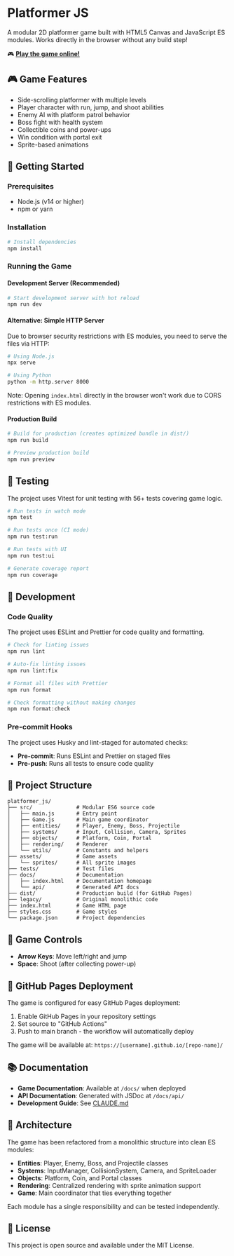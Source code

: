 # Platformer JS

A modular 2D platformer game built with HTML5 Canvas and JavaScript ES modules. Works directly in the browser without any build step!

🎮 **[Play the game online!](https://ephes.github.io/games/platformer/)**

## 🎮 Game Features

- Side-scrolling platformer with multiple levels
- Player character with run, jump, and shoot abilities
- Enemy AI with platform patrol behavior
- Boss fight with health system
- Collectible coins and power-ups
- Win condition with portal exit
- Sprite-based animations

## 🚀 Getting Started

### Prerequisites

- Node.js (v14 or higher)
- npm or yarn

### Installation

```bash
# Install dependencies
npm install
```

### Running the Game

#### Development Server (Recommended)

```bash
# Start development server with hot reload
npm run dev
```

#### Alternative: Simple HTTP Server

Due to browser security restrictions with ES modules, you need to serve the files via HTTP:

```bash
# Using Node.js
npx serve

# Using Python
python -m http.server 8000
```

Note: Opening `index.html` directly in the browser won't work due to CORS restrictions with ES modules.

#### Production Build

```bash
# Build for production (creates optimized bundle in dist/)
npm run build

# Preview production build
npm run preview
```

## 🧪 Testing

The project uses Vitest for unit testing with 56+ tests covering game logic.

```bash
# Run tests in watch mode
npm test

# Run tests once (CI mode)
npm run test:run

# Run tests with UI
npm run test:ui

# Generate coverage report
npm run coverage
```

## 🔧 Development

### Code Quality

The project uses ESLint and Prettier for code quality and formatting.

```bash
# Check for linting issues
npm run lint

# Auto-fix linting issues
npm run lint:fix

# Format all files with Prettier
npm run format

# Check formatting without making changes
npm run format:check
```

### Pre-commit Hooks

The project uses Husky and lint-staged for automated checks:

- **Pre-commit**: Runs ESLint and Prettier on staged files
- **Pre-push**: Runs all tests to ensure code quality

## 📁 Project Structure

```
platformer_js/
├── src/              # Modular ES6 source code
│   ├── main.js       # Entry point
│   ├── Game.js       # Main game coordinator
│   ├── entities/     # Player, Enemy, Boss, Projectile
│   ├── systems/      # Input, Collision, Camera, Sprites
│   ├── objects/      # Platform, Coin, Portal
│   ├── rendering/    # Renderer
│   └── utils/        # Constants and helpers
├── assets/           # Game assets
│   └── sprites/      # All sprite images
├── tests/            # Test files
├── docs/             # Documentation
│   ├── index.html    # Documentation homepage
│   └── api/          # Generated API docs
├── dist/             # Production build (for GitHub Pages)
├── legacy/           # Original monolithic code
├── index.html        # Game HTML page
├── styles.css        # Game styles
└── package.json      # Project dependencies
```

## 🎯 Game Controls

- **Arrow Keys**: Move left/right and jump
- **Space**: Shoot (after collecting power-up)

## 🚀 GitHub Pages Deployment

The game is configured for easy GitHub Pages deployment:

1. Enable GitHub Pages in your repository settings
2. Set source to "GitHub Actions"
3. Push to main branch - the workflow will automatically deploy

The game will be available at: `https://[username].github.io/[repo-name]/`

## 📚 Documentation

- **Game Documentation**: Available at `/docs/` when deployed
- **API Documentation**: Generated with JSDoc at `/docs/api/`
- **Development Guide**: See [CLAUDE.md](./CLAUDE.md)

## 🔧 Architecture

The game has been refactored from a monolithic structure into clean ES modules:

- **Entities**: Player, Enemy, Boss, and Projectile classes
- **Systems**: InputManager, CollisionSystem, Camera, and SpriteLoader
- **Objects**: Platform, Coin, and Portal classes
- **Rendering**: Centralized rendering with sprite animation support
- **Game**: Main coordinator that ties everything together

Each module has a single responsibility and can be tested independently.

## 📝 License

This project is open source and available under the MIT License.
